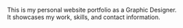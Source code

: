 
This is my personal website portfolio as a Graphic Designer.  
It showcases my work, skills, and contact information.
